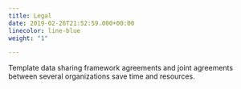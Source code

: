 ```yaml
---
title: Legal
date: 2019-02-26T21:52:59.000+00:00
linecolor: line-blue
weight: "1"

---
```

Template data sharing framework agreements and joint agreements between several organizations save time and resources.